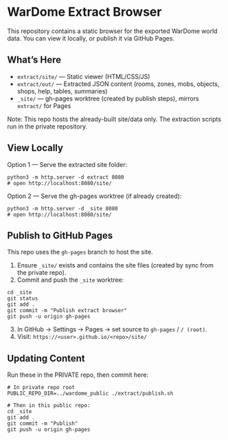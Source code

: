 # WarDome Extract Browser

This repository contains a static browser for the exported WarDome world data. You can view it locally, or publish it via GitHub Pages.

## What’s Here

- `extract/site/` — Static viewer (HTML/CSS/JS)
- `extract/out/` — Extracted JSON content (rooms, zones, mobs, objects, shops, help, tables, summaries)
- `_site/` — gh-pages worktree (created by publish steps), mirrors `extract/` for Pages

Note: This repo hosts the already-built site/data only. The extraction scripts run in the private repository.

## View Locally

Option 1 — Serve the extracted site folder:

```
python3 -m http.server -d extract 8080
# open http://localhost:8080/site/
```

Option 2 — Serve the gh-pages worktree (if already created):

```
python3 -m http.server -d _site 8080
# open http://localhost:8080/site/
```

## Publish to GitHub Pages

This repo uses the `gh-pages` branch to host the site.

1) Ensure `_site/` exists and contains the site files (created by sync from the private repo).
2) Commit and push the `_site` worktree:

```
cd _site
git status
git add .
git commit -m "Publish extract browser"
git push -u origin gh-pages
```

3) In GitHub → Settings → Pages → set source to `gh-pages` / `/ (root)`.
4) Visit: `https://<user>.github.io/<repo>/site/`

## Updating Content

Run these in the PRIVATE repo, then commit here:

```
# In private repo root
PUBLIC_REPO_DIR=../wardome_public ./extract/publish.sh

# Then in this public repo:
cd _site
git add .
git commit -m "Publish"
git push -u origin gh-pages
```

